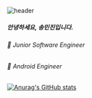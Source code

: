 ![header](https://capsule-render.vercel.app/api?type=slice&color=gradient&height=160&section=header&text=HELLO,%20MINJIN%20SONG&fontAlign=50&fontAlignY=70&fontSize=60&fontColor=000000)

##### 안녕하세요, 송민진입니다.

###### 🌱 Junior Software Engineer

###### 🌳 Android Engineer

[![Anurag's GitHub stats](https://github-readme-stats.vercel.app/api?username=minjin0121&hide_title=false&show_icons=true&include_all_commits=true&disable_animations=true&theme=buefy)](https://github.com/anuraghazra/github-readme-stats)

<!--
**minjin0121/minjin0121** is a ✨ _special_ ✨ repository because its `README.md` (this file) appears on your GitHub profile.

Here are some ideas to get you started:

- 🔭 I’m currently working on ...
- 🌱 I’m currently learning ...
- 👯 I’m looking to collaborate on ...
- 🤔 I’m looking for help with ...
- 💬 Ask me about ...
- 📫 How to reach me: ...
- 😄 Pronouns: ...
- ⚡ Fun fact: ...
-->
